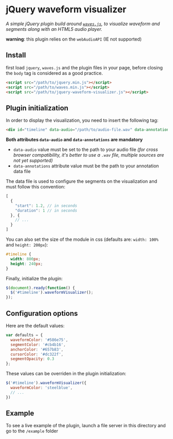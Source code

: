 jQuery waveform visualizer
===================================================

_A simple jQuery plugin build around [`waves.js`](https://github.com/Ircam-RnD/waves), to visualize waveform and segments along with an HTML5 audio player._

__warning__: this plugin relies on the `webAudioAPI` (IE not supported)

## Install

first load `jquery`, `waves.js` and the plugin files in your page, before closing the `body` tag is considered as a good practice.

```html
<script src="/path/to/jquery.min.js"></script>
<script src="/path/to/waves.min.js"></script>
<script src="/path/to/jquery-waveform-visualizer.js"></script>
```

## Plugin initialization

In order to display the visualization, you need to insert the following tag:

```html
<div id="timeline" data-audio="/path/to/audio-file.wav" data-annotations="/path/to/annotations-file.json"></div>
```

__Both attributes `data-audio` and `data-annotations` are mandatory__  

- `data-audio` value must be set to the path to your audio file 
  _(for cross browser compatibility, it's better to use a `.wav` file, multiple sources are not yet supported)_
- `data-annotations` attribute value must be the path to your annotation data file

The data file is used to configure the segments on the visualization and must follow this convention:

```javascript
[
  {
    "start": 1.2, // in seconds
    "duration": 1 // in seconds
  }, {
    // ...
  }
]
```

You can also set the size of the module in css (defaults are: `width: 100%` and `height: 200px`):

```css
#timeline {
  width: 800px;
  height: 240px;
}
```

Finally, initialize the plugin:

```javascript
$(document).ready(function() {
  $('#timeline').waveformVisualizer();
});
```

## Configuration options

Here are the default values:

```javascript
var defaults = {
  waveformColor: '#586e75',
  segmentColor: '#cb4b16',
  anchorColor: '#657b83',
  cursorColor: '#dc322f',
  segmentOpacity: 0.3
};
```

These values can be overriden in the plugin initialization:

```javascript
$('#timeline').waveformVisualizer({
  waveformColor: 'steelblue',
  // ...
})
```

## Example

To see a live example of the plugin, launch a file server in this directory and go to the `/example` folder


